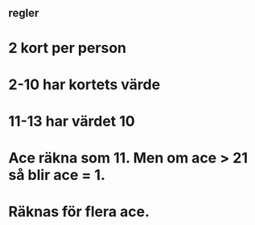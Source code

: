 ﻿







## regler
# 2 kort per person
# 2-10 har kortets värde
# 11-13 har värdet 10
# Ace räkna som 11. Men om ace > 21 så blir ace = 1.
# Räknas för flera ace.
            